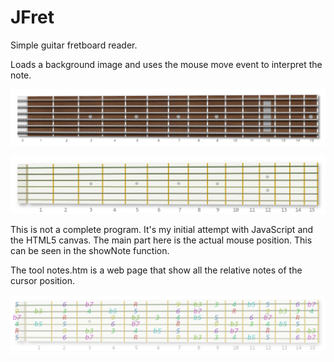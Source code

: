 # JFret

Simple guitar fretboard reader.

Loads a background image and uses the mouse move event to interpret the note.

![GitHub Logo](/fretbrd.bmp)

![GitHub Logo](/fretbrd2.bmp)


This is not a complete program. It's my initial attempt with JavaScript and the HTML5 canvas. 
The main part here is the actual mouse position.  This can be seen in the showNote function.

The tool notes.htm is a web page that show all the relative notes of the cursor position.

![GitHub Logo](/fretbrd4.png)

